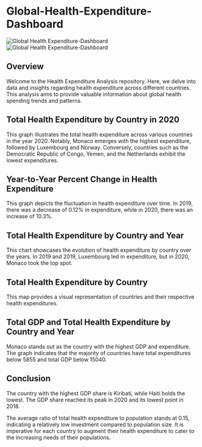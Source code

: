 # Global-Health-Expenditure-Dashboard
![Global Health Expenditure-Dashboard](https://github.com/pradhyum98/Global-Health-Expenditure-Dashboard/assets/73133235/deb348b6-f4aa-471e-b240-34e650d60d14)![Global Health Expenditure-Dashboard](https://github.com/pradhyum98/Global-Health-Expenditure-Dashboard/assets/73133235/b90bce41-a3c1-42ab-9d1b-218068c7f18a)


## Overview

Welcome to the Health Expenditure Analysis repository. Here, we delve into data and insights regarding health expenditure across different countries. This analysis aims to provide valuable information about global health spending trends and patterns.

## Total Health Expenditure by Country in 2020

This graph illustrates the total health expenditure across various countries in the year 2020. Notably, Monaco emerges with the highest expenditure, followed by Luxembourg and Norway. Conversely, countries such as the Democratic Republic of Congo, Yemen, and the Netherlands exhibit the lowest expenditures.

## Year-to-Year Percent Change in Health Expenditure

This graph depicts the fluctuation in health expenditure over time. In 2019, there was a decrease of 0.12% in expenditure, while in 2020, there was an increase of 10.3%.

## Total Health Expenditure by Country and Year

This chart showcases the evolution of health expenditure by country over the years. In 2019 and 2019, Luxembourg led in expenditure, but in 2020, Monaco took the top spot.

## Total Health Expenditure by Country

This map provides a visual representation of countries and their respective health expenditures.

## Total GDP and Total Health Expenditure by Country and Year

Monaco stands out as the country with the highest GDP and expenditure. The graph indicates that the majority of countries have total expenditures below 5855 and total GDP below 15040.

## Conclusion

The country with the highest GDP share is Kiribati, while Haiti holds the lowest. The GDP share reached its peak in 2020 and its lowest point in 2018.

The average ratio of total health expenditure to population stands at 0.15, indicating a relatively low investment compared to population size. It is imperative for each country to augment their health expenditure to cater to the increasing needs of their populations.

